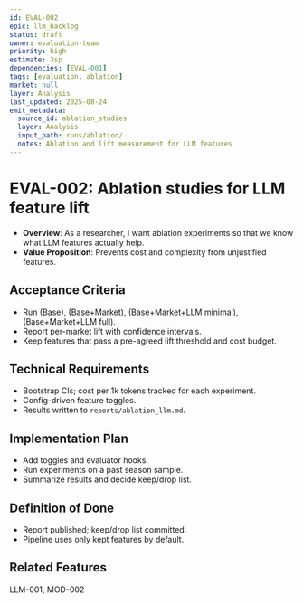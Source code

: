 ```yaml
---
id: EVAL-002
epic: llm_backlog
status: draft
owner: evaluation-team
priority: high
estimate: 3sp
dependencies: [EVAL-001]
tags: [evaluation, ablation]
market: null
layer: Analysis
last_updated: 2025-08-24
emit_metadata:
  source_id: ablation_studies
  layer: Analysis
  input_path: runs/ablation/
  notes: Ablation and lift measurement for LLM features
---
```


# EVAL-002: Ablation studies for LLM feature lift

- **Overview**: As a researcher, I want ablation experiments so that we know what LLM features actually help.
- **Value Proposition**: Prevents cost and complexity from unjustified features.

## Acceptance Criteria
- Run (Base), (Base+Market), (Base+Market+LLM minimal), (Base+Market+LLM full).
- Report per-market lift with confidence intervals.
- Keep features that pass a pre-agreed lift threshold and cost budget.

## Technical Requirements
- Bootstrap CIs; cost per 1k tokens tracked for each experiment.
- Config-driven feature toggles.
- Results written to `reports/ablation_llm.md`.

## Implementation Plan
- Add toggles and evaluator hooks.
- Run experiments on a past season sample.
- Summarize results and decide keep/drop list.

## Definition of Done
- Report published; keep/drop list committed.
- Pipeline uses only kept features by default.

## Related Features
LLM-001, MOD-002
